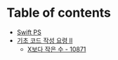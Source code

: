 # Table of contents

* [Swift PS](README.md)
* [기초 코드 작성 요령 II](ii/README.md)
  * [X보다 작은 수 - 10871](ii/x-10871.md)
